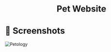 <h1 align="center">
  
  Pet Website
  
</h1>

# 📱 Screenshots #

![Petology](https://user-images.githubusercontent.com/101954795/181917627-80b943a9-91ef-4861-befd-1109804f08c0.jpg)
